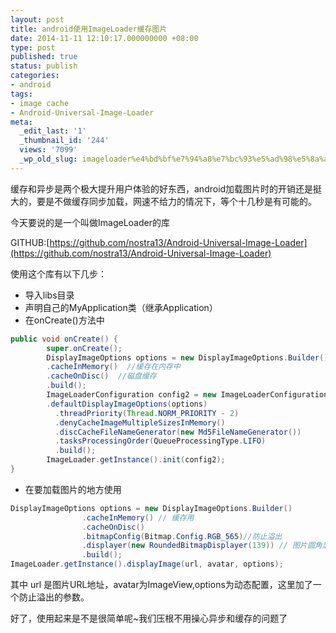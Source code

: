 ```yaml
---
layout: post
title: android使用ImageLoader缓存图片
date: 2014-11-11 12:10:17.000000000 +08:00
type: post
published: true
status: publish
categories:
- android
tags:
- image cache
- Android-Universal-Image-Loader
meta:
  _edit_last: '1'
  _thumbnail_id: '244'
  views: '7099'
  _wp_old_slug: imageloader%e4%bd%bf%e7%94%a8%e7%bc%93%e5%ad%98%e5%8a%a0%e8%bd%bd%e5%9b%be%e7%89%87
---
```

缓存和异步是两个极大提升用户体验的好东西，android加载图片时的开销还是挺大的，要是不做缓存同步加载，网速不给力的情况下，等个十几秒是有可能的。

今天要说的是一个叫做ImageLoader的库

GITHUB:[https://github.com/nostra13/Android-Universal-Image-Loader](https://github.com/nostra13/Android-Universal-Image-Loader)

使用这个库有以下几步：
+ 导入libs目录
+ 声明自己的MyApplication类（继承Application）
+ 在onCreate()方法中

```java
public void onCreate() {
        super.onCreate();
        DisplayImageOptions options = new DisplayImageOptions.Builder()  
        .cacheInMemory()  //缓存在内存中
        .cacheOnDisc()  //磁盘缓存
        .build();  
        ImageLoaderConfiguration config2 = new ImageLoaderConfiguration.Builder(this)
        .defaultDisplayImageOptions(options)
          .threadPriority(Thread.NORM_PRIORITY - 2)
          .denyCacheImageMultipleSizesInMemory()
          .discCacheFileNameGenerator(new Md5FileNameGenerator())
          .tasksProcessingOrder(QueueProcessingType.LIFO)
          .build();
        ImageLoader.getInstance().init(config2);
}
```

+ 在要加载图片的地方使用

```java
DisplayImageOptions options = new DisplayImageOptions.Builder()
				.cacheInMemory() // 缓存用
				.cacheOnDisc()
				.bitmapConfig(Bitmap.Config.RGB_565)//防止溢出
				.displayer(new RoundedBitmapDisplayer(139)) // 图片圆角显示，值为整数
				.build();
ImageLoader.getInstance().displayImage(url, avatar, options);
```

其中 url 是图片URL地址，avatar为ImageView,options为动态配置，这里加了一个防止溢出的参数。

好了，使用起来是不是很简单呢~我们压根不用操心异步和缓存的问题了